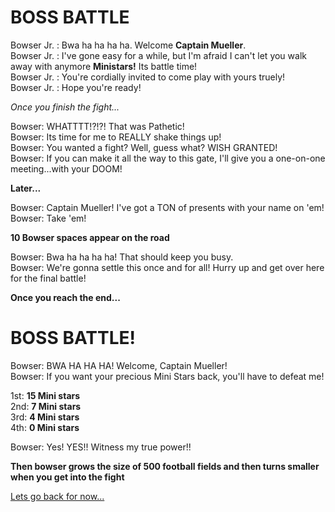 # BOSS BATTLE

Bowser Jr. : Bwa ha ha ha ha. Welcome **Captain Mueller**.  
Bowser Jr. : I've gone easy for a while, but I'm afraid I can't let you walk away with anymore **Ministars!** Its battle time!  
Bowser Jr. : You're cordially invited to come play with yours truely!  
Bowser Jr. : Hope you're ready!  

*Once you finish the fight...*  

Bowser: WHATTTT!?!?! That was Pathetic!    
Bowser: Its time for me to REALLY shake things up!    
Bowser: You wanted a fight? Well, guess what? WISH GRANTED!  
Bowser: If you can make it all the way to this gate, I'll give you a one-on-one meeting...with your DOOM!  

**Later...**

Bowser: Captain Mueller! I've got a TON of presents with your name on 'em!  
Bowser: Take 'em!  

**10 Bowser spaces appear on the road**  

Bowser: Bwa ha ha ha ha! That should keep you busy.  
Bowser: We're gonna settle this once and for all! Hurry up and get over here for the final battle!  

**Once you reach the end...**

# BOSS BATTLE!

Bowser: BWA HA HA HA! Welcome, Captain Mueller!  
Bowser: If you want your precious Mini Stars back, you'll have to defeat me!  

1st: **15 Mini stars**  
2nd: **7 Mini stars**  
3rd: **4 Mini stars**  
4th: **0 Mini stars**

Bowser: Yes! YES!! Witness my true power!!  

**Then bowser grows the size of 500 football fields and then turns smaller when you get into the fight**

[Lets go back for now...](home.md)  


